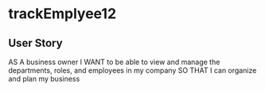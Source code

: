 # trackEmplyee12

## User Story

AS A business owner
I WANT to be able to view and manage the departments, roles, and employees in my company
SO THAT I can organize and plan my business
